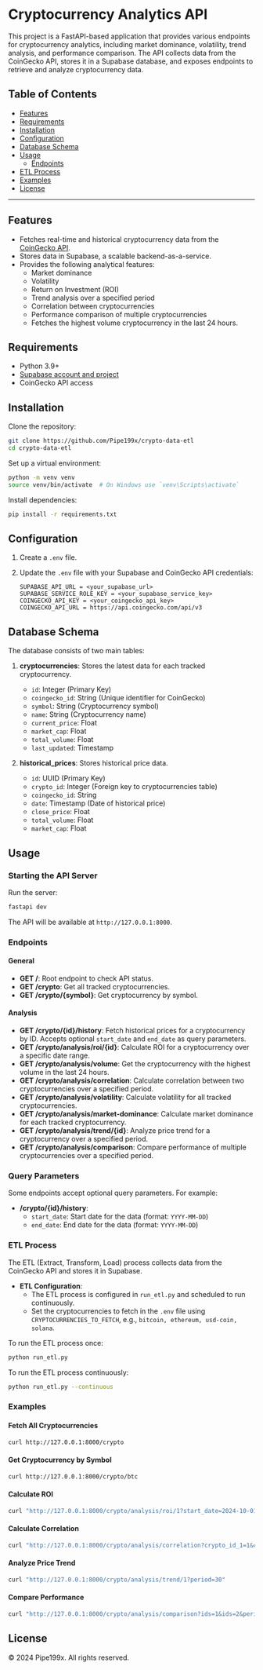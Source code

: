
# Cryptocurrency Analytics API

This project is a FastAPI-based application that provides various endpoints for cryptocurrency analytics, including market dominance, volatility, trend analysis, and performance comparison. The API collects data from the CoinGecko API, stores it in a Supabase database, and exposes endpoints to retrieve and analyze cryptocurrency data.

## Table of Contents

- [Features](#features)
- [Requirements](#requirements)
- [Installation](#installation)
- [Configuration](#configuration)
- [Database Schema](#database-schema)
- [Usage](#usage)
  - [Endpoints](#endpoints)
- [ETL Process](#etl-process)
- [Examples](#examples)
- [License](#license)

---

## Features

- Fetches real-time and historical cryptocurrency data from the [CoinGecko API](https://www.coingecko.com/en/api).
- Stores data in Supabase, a scalable backend-as-a-service.
- Provides the following analytical features:
  - Market dominance
  - Volatility
  - Return on Investment (ROI)
  - Trend analysis over a specified period
  - Correlation between cryptocurrencies
  - Performance comparison of multiple cryptocurrencies
  - Fetches the highest volume cryptocurrency in the last 24 hours.

## Requirements

- Python 3.9+
- [Supabase account and project](https://supabase.io/)
- CoinGecko API access

## Installation

Clone the repository:

```bash
git clone https://github.com/Pipe199x/crypto-data-etl
cd crypto-data-etl
```

Set up a virtual environment:

```bash
python -m venv venv
source venv/bin/activate  # On Windows use `venv\Scripts\activate`
```

Install dependencies:

```bash
pip install -r requirements.txt
```

## Configuration

1. Create a `.env` file.

2. Update the `.env` file with your Supabase and CoinGecko API credentials:

   ```
   SUPABASE_API_URL = <your_supabase_url>
   SUPABASE_SERVICE_ROLE_KEY = <your_supabase_service_key>
   COINGECKO_API_KEY = <your_coingecko_api_key>
   COINGECKO_API_URL = https://api.coingecko.com/api/v3
   ```

## Database Schema

The database consists of two main tables:

1. **cryptocurrencies**: Stores the latest data for each tracked cryptocurrency.
   - `id`: Integer (Primary Key)
   - `coingecko_id`: String (Unique identifier for CoinGecko)
   - `symbol`: String (Cryptocurrency symbol)
   - `name`: String (Cryptocurrency name)
   - `current_price`: Float
   - `market_cap`: Float
   - `total_volume`: Float
   - `last_updated`: Timestamp

2. **historical_prices**: Stores historical price data.
   - `id`: UUID (Primary Key)
   - `crypto_id`: Integer (Foreign key to cryptocurrencies table)
   - `coingecko_id`: String
   - `date`: Timestamp (Date of historical price)
   - `close_price`: Float
   - `total_volume`: Float
   - `market_cap`: Float

## Usage

### Starting the API Server

Run the server:

```bash
fastapi dev
```

The API will be available at `http://127.0.0.1:8000`.

### Endpoints

#### General

- **GET /**: Root endpoint to check API status.
- **GET /crypto**: Get all tracked cryptocurrencies.
- **GET /crypto/{symbol}**: Get cryptocurrency by symbol.

#### Analysis

- **GET /crypto/{id}/history**: Fetch historical prices for a cryptocurrency by ID. Accepts optional `start_date` and `end_date` as query parameters.
- **GET /crypto/analysis/roi/{id}**: Calculate ROI for a cryptocurrency over a specific date range.
- **GET /crypto/analysis/volume**: Get the cryptocurrency with the highest volume in the last 24 hours.
- **GET /crypto/analysis/correlation**: Calculate correlation between two cryptocurrencies over a specified period.
- **GET /crypto/analysis/volatility**: Calculate volatility for all tracked cryptocurrencies.
- **GET /crypto/analysis/market-dominance**: Calculate market dominance for each tracked cryptocurrency.
- **GET /crypto/analysis/trend/{id}**: Analyze price trend for a cryptocurrency over a specified period.
- **GET /crypto/analysis/comparison**: Compare performance of multiple cryptocurrencies over a specified period.

### Query Parameters

Some endpoints accept optional query parameters. For example:

- **/crypto/{id}/history**:
  - `start_date`: Start date for the data (format: `YYYY-MM-DD`)
  - `end_date`: End date for the data (format: `YYYY-MM-DD`)

### ETL Process

The ETL (Extract, Transform, Load) process collects data from the CoinGecko API and stores it in Supabase.

- **ETL Configuration**:
  - The ETL process is configured in `run_etl.py` and scheduled to run continuously.
  - Set the cryptocurrencies to fetch in the `.env` file using `CRYPTOCURRENCIES_TO_FETCH`, e.g., `bitcoin, ethereum, usd-coin, solana`.

To run the ETL process once:

```bash
python run_etl.py
```

To run the ETL process continuously:

```bash
python run_etl.py --continuous
```

### Examples

#### Fetch All Cryptocurrencies

```bash
curl http://127.0.0.1:8000/crypto
```

#### Get Cryptocurrency by Symbol

```bash
curl http://127.0.0.1:8000/crypto/btc
```

#### Calculate ROI

```bash
curl "http://127.0.0.1:8000/crypto/analysis/roi/1?start_date=2024-10-01&end_date=2024-11-01"
```

#### Calculate Correlation

```bash
curl "http://127.0.0.1:8000/crypto/analysis/correlation?crypto_id_1=1&crypto_id_2=2&days=7"
```

#### Analyze Price Trend

```bash
curl "http://127.0.0.1:8000/crypto/analysis/trend/1?period=30"
```

#### Compare Performance

```bash
curl "http://127.0.0.1:8000/crypto/analysis/comparison?ids=1&ids=2&period=30"
```

## License

© 2024 Pipe199x. All rights reserved.
